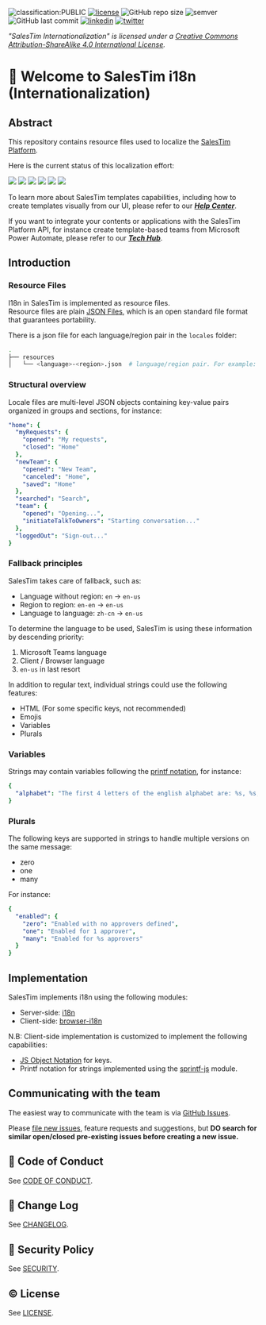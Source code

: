 ![classification:PUBLIC](https://img.shields.io/badge/classification-PUBLIC-blue)
[![license](https://img.shields.io/badge/License-CC%20BY--SA%204.0-yellow?style=flat)](https://creativecommons.org/licenses/by-sa/4.0/)
![GitHub repo size](https://img.shields.io/github/repo-size/SalesTim/i18n)
![semver](https://img.shields.io/badge/semver-2.0.0-informational?style=flat)
![GitHub last commit](https://img.shields.io/github/last-commit/SalesTim/i18n)
[![linkedin](https://img.shields.io/badge/follow-@salestim-blue?logo=linkedin&logoColor=white)](https://www.linkedin.com/company/salestim/)
[![twitter](https://img.shields.io/badge/follow-@salestim-blue?logo=twitter&logoColor=white)](https://twitter.com/intent/follow?screen_name=salestimcrm)

*"SalesTim Internationalization" is licensed under a [Creative Commons Attribution-ShareAlike 4.0 International License](http://creativecommons.org/licenses/by-sa/4.0/).*

# 👋 Welcome to SalesTim i18n (Internationalization)

## Abstract
This repository contains resource files used to localize the [SalesTim Platform](https://www.salestim.com).  

Here is the current status of this localization effort:  

[![](https://img.shields.io/static/v1?label=en-us&message=100%&color=success)](https://github.com/SalesTim/i18n/blob/master/locales/en-us.json)
[![](https://img.shields.io/static/v1?label=fr-fr&message=100%&color=success)](https://github.com/SalesTim/i18n/blob/master/locales/fr-fr.json)
[![](https://img.shields.io/static/v1?label=es-es&message=100%&color=success)](https://github.com/SalesTim/i18n/blob/master/locales/es-es.json)
[![](https://img.shields.io/static/v1?label=it-it&message=100%&color=success)](https://github.com/SalesTim/i18n/blob/master/locales/it-it.json)
[![](https://img.shields.io/static/v1?label=de-de&message=100%&color=success)](https://github.com/SalesTim/i18n/blob/master/locales/de-de.json)
[![](https://img.shields.io/static/v1?label=ru-ru&message=0%&color=informational)](https://github.com/SalesTim/i18n/blob/master/locales/ru-ru.json)

To learn more about SalesTim templates capabilities, including how to create templates visually from our UI, please refer to our ***[Help Center](https://help.salestim.com/)***.

If you want to integrate your contents or applications with the SalesTim Platform API, for instance create template-based teams from Microsoft Power Automate, please refer to our ***[Tech Hub](https://developers.salestim.com/)***.

## Introduction

### Resource Files
I18n in SalesTim is implemented as resource files.  
Resource files are plain [JSON Files](https://en.wikipedia.org/wiki/JSON), which is an open standard file format that guarantees portability.  

There is a json file for each language/region pair in the `locales` folder:
```sh
.
├── resources
│   └── <language>-<region>.json  # language/region pair. For example: "en-us".
```

### Structural overview
Locale files are multi-level JSON objects containing key-value pairs organized in groups and sections, for instance:
```yaml
"home": {
  "myRequests": {
    "opened": "My requests",
    "closed": "Home"
  },
  "newTeam": {
    "opened": "New Team",
    "canceled": "Home",
    "saved": "Home"
  },
  "searched": "Search",
  "team": {
    "opened": "Opening...",
    "initiateTalkToOwners": "Starting conversation..."
  },
  "loggedOut": "Sign-out..."
}
```

### Fallback principles
SalesTim takes care of fallback, such as:
- Language without region: ```en``` -> ```en-us```
- Region to region: ```en-en``` -> ```en-us```
- Language to language: ```zh-cn``` -> ```en-us```

To determine the language to be used, SalesTim is using these information by descending priority:
1. Microsoft Teams language
2. Client / Browser language
3. ``` en-us ``` in last resort

In addition to regular text, individual strings could use the following features:
- HTML (For some specific keys, not recommended)
- Emojis
- Variables
- Plurals

### Variables
Strings may contain variables following the [printf notation](https://en.wikipedia.org/wiki/Printf_format_string), for instance:
```yaml
{
  "alphabet": "The first 4 letters of the english alphabet are: %s, %s, %s and %s"
}
```

### Plurals
The following keys are supported in strings to handle multiple versions on the same message:
- zero
- one
- many

For instance:
```yaml
{
  "enabled": {
    "zero": "Enabled with no approvers defined",
    "one": "Enabled for 1 approver",
    "many": "Enabled for %s approvers"
  }
}
```

## Implementation
SalesTim implements i18n using the following modules:
- Server-side: [i18n](https://www.npmjs.com/package/i18n)
- Client-side: [browser-i18n](https://www.npmjs.com/package/browser-i18n)

N.B: Client-side implementation is customized to implement the following capabilities:
- [JS Object Notation](https://en.wikipedia.org/wiki/JSON) for keys.
- Printf notation for strings implemented using the [sprintf-js](https://www.npmjs.com/package/sprintf-js) module.

## Communicating with the team
The easiest way to communicate with the team is via [GitHub Issues](https://github.com/SalesTim/i18n/issues/).

Please [file new issues](https://github.com/SalesTim/i18n/issues/new/choose), feature requests and suggestions, but **DO search for similar open/closed pre-existing issues before creating a new issue.**

## 🛂 Code of Conduct
See [CODE OF CONDUCT](./CODE_OF_CONDUCT.md).

## 📃 Change Log
See [CHANGELOG](https://github.com/SalesTim/app-platform/blob/master/CHANGELOG.md).

## 🔐 Security Policy
See [SECURITY](./SECURITY.md).

## © License
See [LICENSE](./LICENSE.md).
